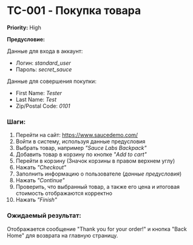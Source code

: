 # TC-001 - Покупка товара

**Priority:** High

**Предусловие:** 

Данные для входа в аккаунт:
- Логин: *standard_user*
- Пароль: *secret_sauce*

Данные для совершения покупки:
- First Name: *Tester*
- Last Name: *Test*
- Zip/Postal Code: *0101*

### Шаги:
1. Перейти на сайт: https://www.saucedemo.com/
2. Войти в систему, используя данные предусловия
3. Выбрать товар, например *"Sauce Labs Backpack"*
4. Добавить товар в корзину по кнопке *"Add to cart"*
5. Перейти в корзину (Значок корзины в правом верхнем углу)
6. Нажать *"Checkout"*
7. Заполнить информацию о пользователе (*данные предусловия*)
8. Нажать *"Continue"*
9. Проверить, что выбранный товар, а также его цена и итоговая стоимость отображаются корректно
10. Нажать *"Finish"*

### Ожидаемый результат:
Отображается сообщение "Thank you for your order!" и кнопка "Back Home" для возврата на главную страницу.